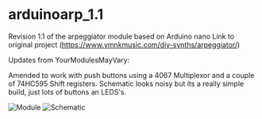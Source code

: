 # arduinoarp_1.1
Revision 1.1 of the arpeggiator module based on Arduino nano
 Link to original project (https://www.ymnkmusic.com/diy-synths/arpeggiator/)


Updates from YourModulesMayVary:

Amended to work with push buttons using a 4067 Multiplexor and a couple of 74HC595 Shift registers.
Schematic looks noisy but its a really simple build, just lots of buttons an LEDS's.

![Module](https://nikscave.github.io/Arp_YMMV.png)
![Schematic](https://nikscave.github.io/YMNKARP_YMMV.png)

